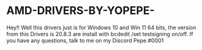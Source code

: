 # AMD-DRIVERS-BY-YOPEPE-

Hey!! Well this drivers just is for Windows 10 and Win 11 64 bits, the version from this Drivers is 20.8.3 are install with bcdedit /set testsigning on/off. If you have any questions, talk to me on my Discord Pepe.#0001
